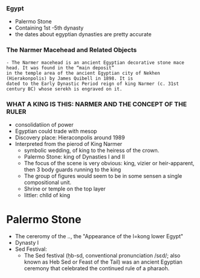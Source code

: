   
### Egypt
  - Palermo Stone 
  - Containing 1st -5th dynasty 
  - the dates about egyptian dynasties are pretty accurate
  
### The Narmer Macehead and Related Objects
    - The Narmer macehead is an ancient Egyptian decorative stone mace head. It was found in the “main deposit”   
    in the temple area of the ancient Egyptian city of Nekhen (Hierakonpolis) by James Quibell in 1898. It is  
    dated to the Early Dynastic Period reign of king Narmer (c. 31st century BC) whose serekh is engraved on it.  

### WHAT A KING IS THIS: NARMER AND THE CONCEPT OF THE RULER
  - consolidatiion of power 
  - Egyptian could trade with mesop
  - Discovery place: Hieraconpolis around 1989 
  - Interpreted from the pierod of King Narmer 
    - symbolic wedding, of king to the heiress of the crown. 
    - Palermo Stone: king of Dynasties I and II 
    - The focus of the scene is very obvious: king, vizier or heir-apparent, then 3 body guards 
      running to the king
    - The group of figures would seem to be  in some sensen a single compositional unit. 
    - Shrine or temple on the top layer 
    - littler: chlld of king 
# Palermo Stone
  - The cereromy of the .., the "Appearance of the l=kong lower Egypt"
  - Dynasty I 
  - Sed Festival: 
    - The Sed festival (ḥb-sd, conventional pronunciation /sɛd/; also known as Heb Sed or 
      Feast of the Tail) was an ancient Egyptian ceremony that celebrated the continued rule of a pharaoh.  
 
  
